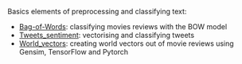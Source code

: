 Basics elements of preprocessing and classifying text:

* [Bag-of-Words](https://github.com/ofialko/Data-Science-Projects/blob/master/NLP_basics/Bag_Of_Words.ipynb): classifying movies reviews with the BOW model
* [Tweets_sentiment](https://github.com/ofialko/Data-Science-Projects/blob/master/NLP_basics/Tweets_sentiment.ipynb): vectorising and classifying tweets
* [World_vectors](https://github.com/ofialko/Data-Science-Projects/blob/master/NLP_basics/World_Vectors.ipynb): creating world vectors out of movie reviews using Gensim, TensorFlow and Pytorch
